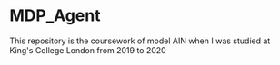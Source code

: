 # MDP_Agent
This repository is the coursework of model AIN when I was studied at King's College London from 2019 to 2020
